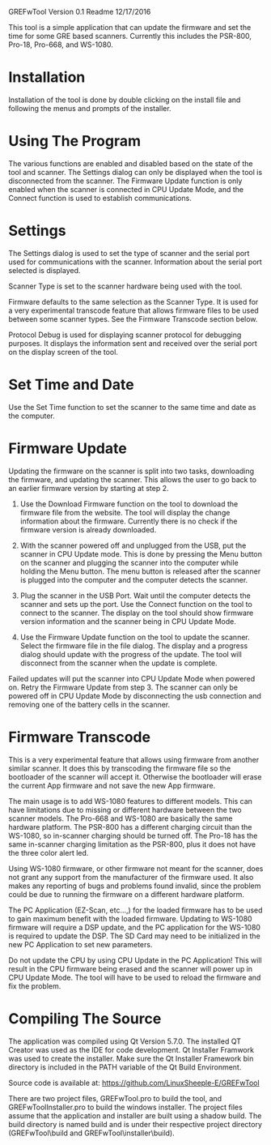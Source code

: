 GREFwTool Version 0.1 Readme   12/17/2016

This tool is a simple application that can update the firmware and set the
time for some GRE based scanners. Currently this includes the PSR-800, Pro-18,
Pro-668, and WS-1080.

# Installation
Installation of the tool is done by double clicking on the install file and
following the menus and prompts of the installer.

# Using The Program
The various functions are enabled and disabled based on the state of the tool
and scanner. The Settings dialog can only be displayed when the tool is
disconnected from the scanner. The Firmware Update function is only enabled
when the scanner is connected in CPU Update Mode, and the Connect function is
used to establish communications.

# Settings
The Settings dialog is used to set the type of scanner and the serial port
used for communications with the scanner. Information about the serial port
selected is displayed.

Scanner Type is set to the scanner hardware being used with the tool.

Firmware defaults to the same selection as the Scanner Type. It is used for a
very experimental transcode feature that allows firmware files to be used
between some scanner types. See the Firmware Transcode section below.

Protocol Debug is used for displaying scanner protocol for debugging purposes.
It displays the information sent and received over the serial port on the
display screen of the tool.

# Set Time and Date
Use the Set Time function to set the scanner to the same time and date as the
computer.

# Firmware Update
Updating the firmware on the scanner is split into two tasks, downloading the
firmware, and updating the scanner. This allows the user to go back to an
earlier firmware version by starting at step 2.

1. Use the Download Firmware function on the tool to download the firmware
file from the website. The tool will display the change information about the
firmware. Currently there is no check if the firmware version is already
downloaded.

2. With the scanner powered off and unplugged from the USB, put the scanner
in CPU Update mode. This is done by pressing the Menu button on the scanner
and plugging the scanner into the computer while holding the Menu button. The
menu button is released after the scanner is plugged into the computer and the
computer detects the scanner.

3. Plug the scanner in the USB Port. Wait until the computer detects
the scanner and sets up the port. Use the Connect function on the tool to
connect to the scanner. The display on the tool should show firmware version
information and the scanner being in CPU Update Mode.

4. Use the Firmware Update function on the tool to update the scanner. Select
the firmware file in the file dialog. The display and a progress dialog
should update with the progress of the update. The tool will disconnect from
the scanner when the update is complete.

Failed updates will put the scanner into CPU Update Mode when powered on.
Retry the Firmware Update from step 3. The scanner can only be powered off
in CPU Update Mode by disconnecting the usb connection and removing one of
the battery cells in the scanner.

# Firmware Transcode
This is a very experimental feature that allows using firmware from another
similar scanner. It does this by transcoding the firmware file so the
bootloader of the scanner will accept it. Otherwise the bootloader will erase
the current App firmware and not save the new App firmware.

The main usage is to add WS-1080 features to different models. This can have
limitations due to missing or different hardware between the two scanner
models. The Pro-668 and WS-1080 are basically the same hardware platform. The
PSR-800 has a different charging circuit than the WS-1080, so in-scanner
charging should be turned off. The Pro-18 has the same in-scanner charging
limitation as the PSR-800, plus it does not have the three color alert led.

Using WS-1080 firmware, or other firmware not meant for the scanner, does not
grant any support from the manufacturer of the firmware used. It also makes
any reporting of bugs and problems found invalid, since the problem could be
due to running the firmware on a different hardware platform.

The PC Application (EZ-Scan, etc...,) for the loaded firmware has to be used
to gain maximum benefit with the loaded firmware. Updating to WS-1080 firmware
will require a DSP update, and the PC application for the WS-1080 is required
to update the DSP. The SD Card may need to be initialized in the new PC
Application to set new parameters.

Do not update the CPU by using CPU Update in the PC Application! This will
result in the CPU firmware being erased and the scanner will power up in CPU
Update Mode. The tool will have to be used to reload the firmware and fix the
problem.

# Compiling The Source
The application was compiled using Qt Version 5.7.0. The installed QT Creator
was used as the IDE for code development. Qt Installer Framwork was used to
create the installer. Make sure the Qt Installer Framework bin directory is
included in the PATH variable of the Qt Build Environment.

Source code is available at: https://github.com/LinuxSheeple-E/GREFwTool

There are two project files, GREFwTool.pro to build the tool, and
GREFwToolInstaller.pro to build the windows installer. The project files assume
that the application and installer are built using a shadow build. The build
directory is named build and is under their respective project directory
(GREFwTool\build and GREFwTool\installer\build).

